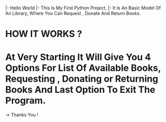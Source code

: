 |- Hello World
|- This Is My First Python Project,
|- It Is An Basic Model Of An Library, Where You Can Request , Donate And Return Books.

# HOW IT WORKS ? #
# At Very Starting It Will Give You 4 Options For List Of Available Books, Requesting , Donating or Returning Books And Last Option To Exit The Program.

-> Thanks You !
